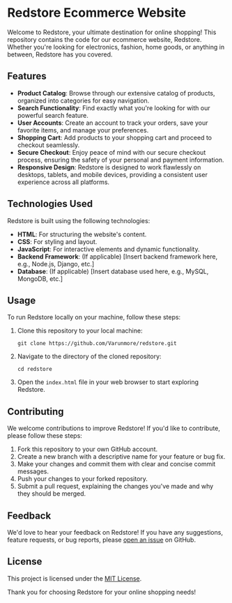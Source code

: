 # Redstore Ecommerce Website

Welcome to Redstore, your ultimate destination for online shopping! This repository contains the code for our ecommerce website, Redstore. Whether you're looking for electronics, fashion, home goods, or anything in between, Redstore has you covered.

## Features

- **Product Catalog**: Browse through our extensive catalog of products, organized into categories for easy navigation.
- **Search Functionality**: Find exactly what you're looking for with our powerful search feature.
- **User Accounts**: Create an account to track your orders, save your favorite items, and manage your preferences.
- **Shopping Cart**: Add products to your shopping cart and proceed to checkout seamlessly.
- **Secure Checkout**: Enjoy peace of mind with our secure checkout process, ensuring the safety of your personal and payment information.
- **Responsive Design**: Redstore is designed to work flawlessly on desktops, tablets, and mobile devices, providing a consistent user experience across all platforms.

## Technologies Used

Redstore is built using the following technologies:

- **HTML**: For structuring the website's content.
- **CSS**: For styling and layout.
- **JavaScript**: For interactive elements and dynamic functionality.
- **Backend Framework**: (If applicable) [Insert backend framework here, e.g., Node.js, Django, etc.]
- **Database**: (If applicable) [Insert database used here, e.g., MySQL, MongoDB, etc.]

## Usage

To run Redstore locally on your machine, follow these steps:

1. Clone this repository to your local machine:

    ```
    git clone https://github.com/Varunmore/redstore.git
    ```

2. Navigate to the directory of the cloned repository:

    ```
    cd redstore
    ```

3. Open the `index.html` file in your web browser to start exploring Redstore.

## Contributing

We welcome contributions to improve Redstore! If you'd like to contribute, please follow these steps:

1. Fork this repository to your own GitHub account.
2. Create a new branch with a descriptive name for your feature or bug fix.
3. Make your changes and commit them with clear and concise commit messages.
4. Push your changes to your forked repository.
5. Submit a pull request, explaining the changes you've made and why they should be merged.

## Feedback

We'd love to hear your feedback on Redstore! If you have any suggestions, feature requests, or bug reports, please [open an issue](https://github.com/your_username/redstore/issues) on GitHub.

## License

This project is licensed under the [MIT License](LICENSE).

Thank you for choosing Redstore for your online shopping needs!
